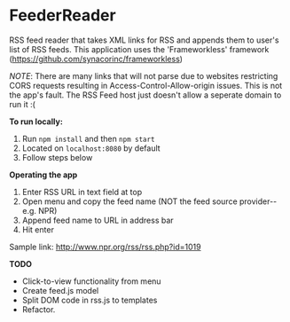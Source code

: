 FeederReader
================

RSS feed reader that takes XML links for RSS and appends them to user's list of RSS feeds. 
This application uses the 'Frameworkless' framework (https://github.com/synacorinc/frameworkless)

*NOTE*: There are many links that will not parse due to websites restricting CORS requests resulting in Access-Control-Allow-origin issues. This is not the app's fault. The RSS Feed host just doesn't allow a seperate domain to run it :(

**To run locally:**

1. Run `npm install` and then `npm start`
2. Located on `localhost:8080` by default
3. Follow steps below

**Operating the app**

1. Enter RSS URL in text field at top
2. Open menu and copy the feed name (NOT the feed source provider--e.g. NPR)
3. Append feed name to URL in address bar
4. Hit enter

Sample link: http://www.npr.org/rss/rss.php?id=1019

**TODO**
- Click-to-view functionality from menu
- Create feed.js model
- Split DOM code in rss.js to templates
- Refactor.
